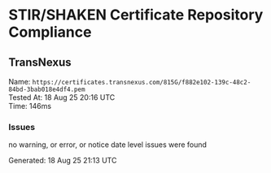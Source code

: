 # STIR/SHAKEN Certificate Repository Compliance

## TransNexus

Name: `https://certificates.transnexus.com/815G/f882e102-139c-48c2-84bd-3bab018e4df4.pem`\
Tested At: 18 Aug 25 20:16 UTC\
Time: 146ms

### Issues

no warning, or error, or notice date level issues were found

Generated: 18 Aug 25 21:13 UTC